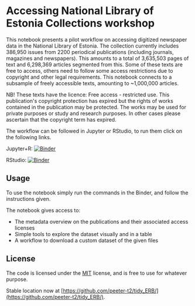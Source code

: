 # Accessing National Library of Estonia Collections workshop

This notebook presents a pilot workflow on accessing digitized newspaper data in the National Library of Estonia. The collection currently includes 386,950 issues from 2200 periodical publications (including journals, magazines and newspapers). This amounts to a total of 3,635,503 pages of text and 6,298,369 articles segmented from this. Some of these texts are free to access, others need to follow some access restrictions due to copyright and other legal requirements. This notebook connects to a subsample of freely accessible texts, amounting to ~1,000,000 articles. 

NB! These texts have the licence: Free access - restricted use. This publication's copyright protection has expired but the rights of works contained in the publication may be protected. The works may be used for private purposes or study and research purposes. In other cases please ascertain that the copyright term has expired.

The workflow can be followed in Jupyter or RStudio, to run them click on the following links.

Jupyter+R: [![Binder](http://mybinder.org/badge_logo.svg)](http://mybinder.org/v2/gh/peeter-t2/RR_GLAMlab_test2/master)

RStudio: [![Binder](http://mybinder.org/badge_logo.svg)](http://mybinder.org/v2/gh/peeter-t2/RR_GLAMlab_test2/master?urlpath=rstudio)


## Usage

To use the notebook simply run the commands in the Binder, and follow the instructions given.

The notebook gives access to:
- The metadata overview on the publications and their associated access licenses
- Simple tools to explore the dataset visually and in a table
- A workflow to download a custom dataset of the given files

## License

The code is licensed under the [MIT](https://choosealicense.com/licenses/mit/) license, and is free to use for whatever purpose.

Stable location now at [https://github.com/peeter-t2/tidy_ERB/](https://github.com/peeter-t2/tidy_ERB/).

